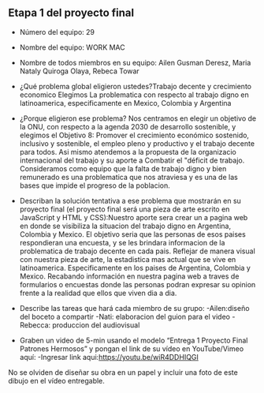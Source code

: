 ## Etapa 1 del proyecto final

- Número del equipo: 29
- Nombre del equipo: WORK MAC
- Nombre de todos miembros en su equipo: Ailen Gusman Deresz, Maria Nataly Quiroga Olaya, Rebeca Towar 
- ¿Qué problema global eligieron ustedes?Trabajo decente y crecimiento economico Elegimos La problematica con respecto al trabajo digno en latinoamerica, especificamente en Mexico, Colombia y Argentina
- ¿Porque eligieron ese problema? Nos centramos en elegir un objetivo de la  ONU, con respecto a la agenda 2030 de desarrollo sostenible, y  elegimos el  Objetivo 8: Promover el crecimiento económico sostenido, inclusivo y sostenible, el empleo pleno y productivo y el trabajo decente para todos. Asi mismo atendemos a la  propuesta de la organizacio internacional del trabajo y su aporte a  Combatir el "déficit de trabajo. Consideramos como equipo que  la falta de trabajo digno y bien remunerado es una problematica que nos atraviesa y es una de las bases que impide el progreso de la poblacion.
- Describan la solución tentativa a ese problema que mostrarán en su proyecto final (el proyecto final será una pieza de arte escrito en JavaScript y HTML y CSS):Nuestro aporte sera crear un a pagina web en donde se visibiliza la situacion  del trabajo digno en  Argentina, Colombia y Mexico. El objetivo seria que las personas de esos paises respondieran una encuesta, y se les brindara informacion de la problematica de trabajo decente en cada pais. Reflejar de manera visual con nuestra pieza de arte, la estadistica mas actual que se vive en latinoamerica.
Especificamente en los paises de Argentina, Colombia y Mexico. Recabando información en nuestra pagina web a traves de formularios o encuestas donde las personas podran expresar su opinion frente a la realidad que ellos que viven dia a dia.
- Describe las tareas que hará cada miembro de su grupo:
-Ailen:diseño del boceto a compartir
-Nati:  elaboracion del guion para el video
-Rebecca: produccion  del audiovisual

- Graben un video de 5-min usando el modelo “Entrega 1 Proyecto Final Patrones Hermosos” y pongan el link de su vídeo en YouTube/Vimeo aquí:
-Ingresar link aqui:https://youtu.be/wiR4DDHIQGI

No se olviden de diseñar su obra en un papel y incluir una foto de este dibujo en el vídeo entregable.


